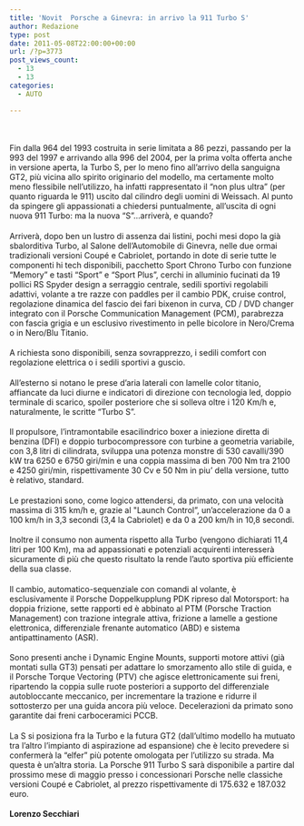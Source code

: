 ```yaml
---
title: 'Novit  Porsche a Ginevra: in arrivo la 911 Turbo S'
author: Redazione
type: post
date: 2011-05-08T22:00:00+00:00
url: /?p=3773
post_views_count:
  - 13
  - 13
categories:
  - AUTO

---
```

&nbsp;

<p style="margin&#45;top: 0.49cm; margin&#45;bottom: 0.49cm">
  Fin dalla 964 del 1993 costruita in serie limitata a 86 pezzi, passando per la 993 del 1997 e arrivando alla 996 del 2004, per la prima volta offerta anche in versione aperta, la Turbo S, per lo meno fino all&rsquo;arrivo della sanguigna GT2, pi&ugrave; vicina allo spirito originario del modello, ma certamente molto meno flessibile nell&rsquo;utilizzo, ha infatti rappresentato il &ldquo;non plus ultra&rdquo; (per quanto riguarda le 911) uscito dal cilindro degli uomini di Weissach. Al punto da spingere gli appassionati a chiedersi puntualmente, all&rsquo;uscita di ogni nuova 911 Turbo: ma la nuova &ldquo;S&rdquo;&hellip;arriver&agrave;, e quando?
</p>

<p style="margin&#45;top: 0.49cm; margin&#45;bottom: 0.49cm">
  Arriver&agrave;, dopo ben un lustro di assenza dai listini, pochi mesi dopo la gi&agrave; sbalorditiva Turbo, al Salone dell&rsquo;Automobile di Ginevra, nelle due ormai tradizionali versioni Coup&eacute; e Cabriolet, portando in dote di serie tutte le componenti hi tech disponibili, pacchetto Sport Chrono Turbo con funzione &ldquo;Memory&rdquo; e tasti &ldquo;Sport&rdquo; e &ldquo;Sport Plus&rdquo;, cerchi in alluminio fucinati da 19 pollici RS Spyder design a serraggio centrale, sedili sportivi regolabili adattivi, volante a tre razze con paddles per il cambio PDK, cruise control, regolazione dinamica del fascio dei fari bixenon in curva, CD / DVD changer integrato con il Porsche Communication Management (PCM), parabrezza con fascia grigia e un esclusivo rivestimento in pelle bicolore in Nero/Crema o in Nero/Blu Titanio.
</p>

<p style="margin&#45;top: 0.49cm; margin&#45;bottom: 0.49cm">
  A richiesta sono disponibili, senza sovrapprezzo, i sedili comfort con regolazione elettrica o i sedili sportivi a guscio.
</p>

<p style="margin&#45;top: 0.49cm; margin&#45;bottom: 0.49cm">
  All&rsquo;esterno si notano le prese d&rsquo;aria laterali con lamelle color titanio, affiancate da luci diurne e indicatori di direzione con tecnologia led, doppio terminale di scarico, spoiler posteriore che si solleva oltre i 120 Km/h e, naturalmente, le scritte &ldquo;Turbo S&rdquo;.
</p>

<p style="margin&#45;top: 0.49cm; margin&#45;bottom: 0.49cm">
  Il propulsore, l&rsquo;intramontabile esacilindrico boxer a iniezione diretta di benzina (DFI) e doppio turbocompressore con turbine a geometria variabile, con 3,8 litri di cilindrata, sviluppa una potenza monstre di 530 cavalli/390 kW tra 6250 e 6750 giri/min e una coppia massima di ben 700 Nm tra 2100 e 4250 giri/min, rispettivamente 30 Cv e 50 Nm in piu&rsquo; della versione, tutto &egrave; relativo, standard.
</p>

<p style="margin&#45;top: 0.49cm; margin&#45;bottom: 0.49cm">
  Le prestazioni sono, come logico attendersi, da primato, con una velocit&agrave; massima di 315 km/h e, grazie al "Launch Control&rdquo;, un&rsquo;accelerazione da 0 a 100 km/h in 3,3 secondi (3,4 la Cabriolet) e da 0 a 200 km/h in 10,8 secondi.
</p>

<p style="margin&#45;top: 0.49cm; margin&#45;bottom: 0.49cm">
  Inoltre il consumo non aumenta rispetto alla Turbo (vengono dichiarati 11,4 litri per 100 Km), ma ad appassionati e potenziali acquirenti interesser&agrave; sicuramente di pi&ugrave; che questo risultato la rende l&#8217;auto sportiva pi&ugrave; efficiente della sua classe.
</p>

<p style="margin&#45;top: 0.49cm; margin&#45;bottom: 0.49cm">
  Il cambio, automatico&#45;sequenziale con comandi al volante, &egrave; esclusivamente il Porsche Doppelkupplung PDK ripreso dal Motorsport: ha doppia frizione, sette rapporti ed &egrave; abbinato al PTM (Porsche Traction Management) con trazione integrale attiva, frizione a lamelle a gestione elettronica, differenziale frenante automatico (ABD) e sistema antipattinamento (ASR).
</p>

<p style="margin&#45;top: 0.49cm; margin&#45;bottom: 0.49cm">
  Sono presenti anche i Dynamic Engine Mounts, supporti motore attivi (gi&agrave; montati sulla GT3) pensati per adattare lo smorzamento allo stile di guida, e il Porsche Torque Vectoring (PTV) che agisce elettronicamente sui freni, ripartendo la coppia sulle ruote posteriori a supporto del differenziale autobloccante meccanico, per incrementare la trazione e ridurre il sottosterzo per una guida ancora pi&ugrave; veloce. Decelerazioni da primato sono garantite dai freni carboceramici PCCB.
</p>

<p style="margin&#45;top: 0.49cm; margin&#45;bottom: 0.49cm">
  La S si posiziona fra la Turbo e la futura GT2 (dall&rsquo;ultimo modello ha mutuato tra l&rsquo;altro l&rsquo;impianto di aspirazione ad espansione) che &egrave; lecito prevedere si confermer&agrave; la &ldquo;elfer&rdquo; pi&ugrave; potente omologata per l&#8217;utilizzo su strada. Ma questa &egrave; un&rsquo;altra storia. La Porsche 911 Turbo S sar&agrave; disponibile a partire dal prossimo mese di maggio presso i concessionari Porsche nelle classiche versioni Coup&eacute; e Cabriolet, al prezzo rispettivamente di 175.632 e 187.032 euro.
</p>

<p style="margin&#45;top: 0.49cm; margin&#45;bottom: 0.49cm">
  <strong>Lorenzo Secchiari</strong>
</p>